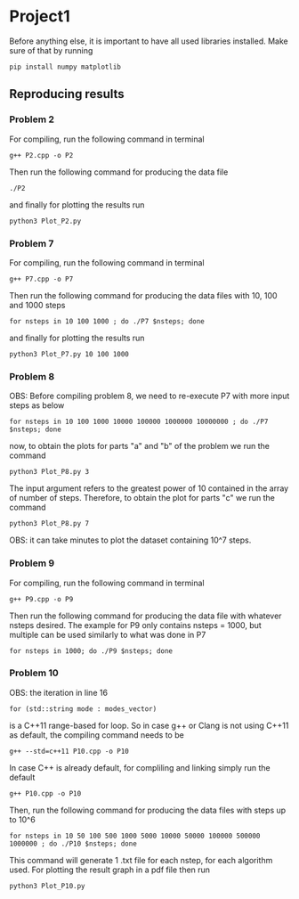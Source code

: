# Project1

Before anything else, it is important to have all used libraries installed. Make sure of that by running 

```
pip install numpy matplotlib 
```

## Reproducing results

### Problem 2
For compiling, run the following command in terminal

```
g++ P2.cpp -o P2
```

Then run the following command for producing the data file

```
./P2
```

and finally for plotting the results run 

```
python3 Plot_P2.py
```

### Problem 7
For compiling, run the following command in terminal

```
g++ P7.cpp -o P7
```

Then run the following command for producing the data files with 10, 100 and 1000 steps 

```
for nsteps in 10 100 1000 ; do ./P7 $nsteps; done
```

and finally for plotting the results run 

```
python3 Plot_P7.py 10 100 1000
```

### Problem 8

OBS: Before compiling problem 8, we need to re-execute P7 with more input steps as below

```
for nsteps in 10 100 1000 10000 100000 1000000 10000000 ; do ./P7 $nsteps; done
```

now, to obtain the plots for parts "a" and "b" of the problem we run the command

```
python3 Plot_P8.py 3
```

The input argument refers to the greatest power of 10 contained in the array of number of steps.
Therefore, to obtain the plot for parts "c" we run the command

```
python3 Plot_P8.py 7
```

OBS: it can take minutes to plot the dataset containing 10^7 steps.

### Problem 9

For compiling, run the following command in terminal

```
g++ P9.cpp -o P9
```

Then run the following command for producing the data file with whatever nsteps desired. The example for P9 only contains nsteps = 1000, but multiple can be used similarly to what was done in P7

```
for nsteps in 1000; do ./P9 $nsteps; done
```


### Problem 10
OBS: the iteration in line 16
```
for (std::string mode : modes_vector)
```
is a C++11 range-based for loop. So in case g++ or Clang is not using C++11 as default, the compiling command needs to be 

```
g++ --std=c++11 P10.cpp -o P10
```

In case C++ is already default, for compliling and linking simply run the default

```
g++ P10.cpp -o P10
```

Then, run the following command for producing the data files with steps up to 10^6

```
for nsteps in 10 50 100 500 1000 5000 10000 50000 100000 500000 1000000 ; do ./P10 $nsteps; done
```

This command will generate 1 .txt file for each nstep, for each algorithm used.
For plotting the result graph in a pdf file then run 

```
python3 Plot_P10.py
```